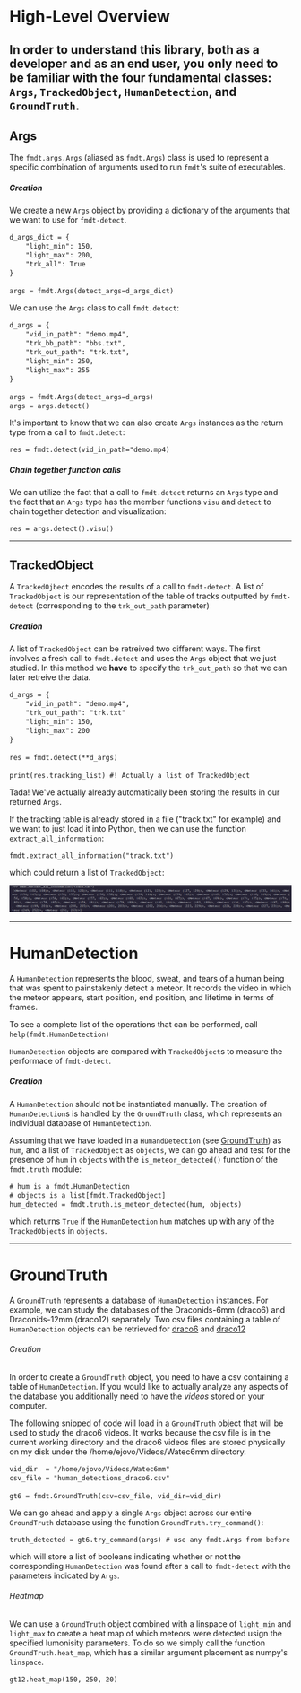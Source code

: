 # High-Level Overview

In order to understand this library, both as a developer and as an end user, you only need to 
be familiar with the four fundamental classes: `Args`, `TrackedObject`, `HumanDetection`, and `GroundTruth`.
---
## Args

The `fmdt.args.Args` (aliased as `fmdt.Args`) class is used to represent a specific combination of arguments used to
run `fmdt`'s suite of executables.
##### Creation
We create a new `Args` object by providing a dictionary of the arguments that we want to use for `fmdt-detect`.

```
d_args_dict = {
    "light_min": 150,
    "light_max": 200,
    "trk_all": True
}

args = fmdt.Args(detect_args=d_args_dict)
```

We can use the `Args` class to call `fmdt.detect`:

```
d_args = {
    "vid_in_path": "demo.mp4",
    "trk_bb_path": "bbs.txt",
    "trk_out_path": "trk.txt",
    "light_min": 250,
    "light_max": 255
}

args = fmdt.Args(detect_args=d_args)
args = args.detect()
```

It's important to know that we can also create `Args` instances as the return type from a call to `fmdt.detect`:

```
res = fmdt.detect(vid_in_path="demo.mp4)
```

##### Chain together function calls

We can utilize the fact that a call to `fmdt.detect` returns an `Args` type and the fact that an `Args` type has the 
member functions `visu` and `detect` to chain together detection and visualization:

```
res = args.detect().visu()
```
---
## TrackedObject
A `TrackedOjbect` encodes the results of a call to `fmdt-detect`. A list of `TrackedObject` is our 
representation of the table of tracks outputted by `fmdt-detect` (corresponding to the `trk_out_path` parameter)

##### Creation

A list of `TrackedObject` can be retreived two different ways. The first involves a fresh call to `fmdt.detect` and 
uses the `Args` object that we just studied. In this method we **have** to specify the `trk_out_path` so that we 
can later retreive the data.

```
d_args = {
    "vid_in_path": "demo.mp4",
    "trk_out_path": "trk.txt"
    "light_min": 150,
    "light_max": 200
}

res = fmdt.detect(**d_args)

print(res.tracking_list) #! Actually a list of TrackedObject
```

Tada! We've actually already automatically been storing the results in our returned `Args`.

If the tracking table is already stored in a file ("track.txt" for example) and we want to just load it into Python, then we can use
the function `extract_all_information`:

```
fmdt.extract_all_information("track.txt")
```

which could return a list of `TrackedObject`:

![tracking_list](../media/track_list.png)



---
# HumanDetection

A `HumanDetection` represents the blood, sweat, and tears of a human being that was spent to 
painstakenly detect a meteor. It records the video in which the meteor appears, start position, end position, and 
lifetime in terms of frames.

To see a complete list of the operations that can be performed, call `help(fmdt.HumanDetection)`

`HumanDetection` objects are compared with `TrackedObject`s to measure the performace of `fmdt-detect`.

##### Creation

A `HumanDetection` should not be instantiated manually. The creation of `HumanDetection`s is handled by the `GroundTruth`
class, which represents an individual database of `HumanDetection`.

Assuming that we have loaded in a `HumandDetection` (see [GroundTruth](#GroundTruth)) as `hum`, and a list of
`TrackedObject` as `objects`, we can go ahead and test for the presence of `hum` in `objects` with the
`is_meteor_detected()` function of the `fmdt.truth` module:

```
# hum is a fmdt.HumanDetection
# objects is a list[fmdt.TrackedObject]
hum_detected = fmdt.truth.is_meteor_detected(hum, objects)
```

which returns `True` if the `HumanDetection` `hum` matches up with any of the `TrackedObject`s in `objects`.

---
# GroundTruth

A `GroundTruth` represents a database of `HumanDetection` instances. For example, we can study the databases of the 
Draconids-6mm (draco6) and Draconids-12mm (draco12) separately. Two csv files containing a table of `HumanDetection` 
objects can be retrieved for [draco6](https://github.com/ejovo13/fmdt_python_clean/blob/build/human_detections_draco6.csv) and [draco12](https://github.com/ejovo13/fmdt_python_clean/blob/build/human_detections_draco12.csv)

###### Creation

In order to create a `GroundTruth` object, you need to have a csv containing a table of `HumanDetection`. If you would
like to actually analyze any aspects of the database you additionally need to have the _videos_ stored on your computer.

The following snipped of code will load in a `GroundTruth` object that will be used to study the draco6 videos. It works
because the csv file is in the current working directory and the draco6 videos files are stored physically on my disk
under the /home/ejovo/Videos/Watec6mm directory.

```
vid_dir  = "/home/ejovo/Videos/Watec6mm"
csv_file = "human_detections_draco6.csv"

gt6 = fmdt.GroundTruth(csv=csv_file, vid_dir=vid_dir)
```

We can go ahead and apply a single `Args` object across our entire `GroundTruth` database using the function 
`GroundTruth.try_command()`:

```
truth_detected = gt6.try_command(args) # use any fmdt.Args from before
```

which will store a list of booleans indicating whether or not the corresponding `HumanDetection` was found after 
a call to `fmdt-detect` with the parameters indicated by `Args`.

###### Heatmap

We can use a `GroundTruth` object combined with a linspace of `light_min` and `light_max` to create a heat map of which meteors were detected
usign the specified lumonisity parameters. To do so we simply call the function `GroundTruth.heat_map`, which has a similar argument
placement as numpy's `linspace`.

```
gt12.heat_map(150, 250, 20)
```